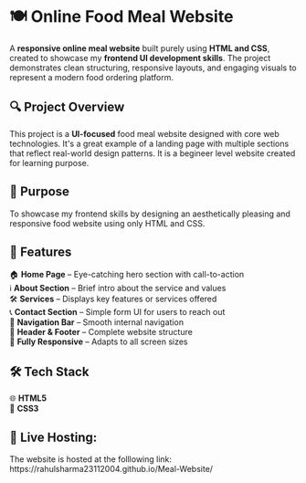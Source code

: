 <h1>🍽️ Online Food Meal Website</h1>
A <b>responsive online meal website</b> built purely using <b>HTML and CSS</b>, created to showcase my <b>frontend UI development skills</b>. The project demonstrates clean structuring, responsive layouts, and engaging visuals to represent a modern food ordering platform.


<h2>🔍 Project Overview</h2>
This project is a <b>UI-focused</b> food meal website designed with core web technologies. It's a great example of a landing page with multiple sections that reflect real-world design patterns. It is a begineer level website created for learning purpose.


<h2>🎯 Purpose</h2>
To showcase my frontend skills by designing an aesthetically pleasing and responsive food website using only HTML and CSS.


<h2>🧩 Features</h2>
🏠 <b>Home Page</b> – Eye-catching hero section with call-to-action<br>
ℹ️ <b>About Section</b> – Brief intro about the service and values<br>
🛠️ <b>Services</b> – Displays key features or services offered<br>
📞 <b>Contact Section</b> – Simple form UI for users to reach out<br>
🔗 <b>Navigation Bar</b> – Smooth internal navigation<br>
📄 <b>Header & Footer</b> – Complete website structure<br>
📱 <b>Fully Responsive</b> – Adapts to all screen sizes<br>


<h2>🛠️ Tech Stack</h2>
🌐 <b>HTML5</b> <br>
🎨 <b>CSS3</b>


<h2>📸 Live Hosting:</h2>    
The website is hosted at the folllowing link: https://rahulsharma23112004.github.io/Meal-Website/   

